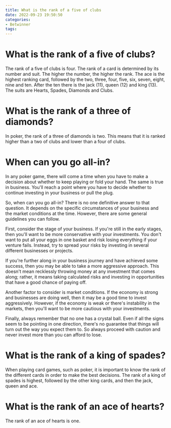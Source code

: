 ```yaml
---
title: What is the rank of a five of clubs
date: 2022-09-23 19:50:50
categories:
- Betwinner
tags:
---
```



#  What is the rank of a five of clubs?

The rank of a five of clubs is four. The rank of a card is determined by its number and suit. The higher the number, the higher the rank. The ace is the highest ranking card, followed by the two, three, four, five, six, seven, eight, nine and ten. After the ten there is the jack (11), queen (12) and king (13). The suits are Hearts, Spades, Diamonds and Clubs.

#  What is the rank of a three of diamonds?

In poker, the rank of a three of diamonds is two. This means that it is ranked higher than a two of clubs and lower than a four of clubs.

#  When can you go all-in?

In any poker game, there will come a time when you have to make a decision about whether to keep playing or fold your hand. The same is true in business. You'll reach a point where you have to decide whether to continue investing in your business or pull the plug.

So, when can you go all-in? There is no one definitive answer to that question. It depends on the specific circumstances of your business and the market conditions at the time. However, there are some general guidelines you can follow.

First, consider the stage of your business. If you're still in the early stages, then you'll want to be more conservative with your investments. You don't want to put all your eggs in one basket and risk losing everything if your venture fails. Instead, try to spread your risks by investing in several different businesses or projects.

If you're further along in your business journey and have achieved some success, then you may be able to take a more aggressive approach. This doesn't mean recklessly throwing money at any investment that comes along; rather, it means taking calculated risks and investing in opportunities that have a good chance of paying off.

Another factor to consider is market conditions. If the economy is strong and businesses are doing well, then it may be a good time to invest aggressively. However, if the economy is weak or there's instability in the markets, then you'll want to be more cautious with your investments.

Finally, always remember that no one has a crystal ball. Even if all the signs seem to be pointing in one direction, there's no guarantee that things will turn out the way you expect them to. So always proceed with caution and never invest more than you can afford to lose.

#  What is the rank of a king of spades?

When playing card games, such as poker, it is important to know the rank of the different cards in order to make the best decisions. The rank of a king of spades is highest, followed by the other king cards, and then the jack, queen and ace.

#  What is the rank of an ace of hearts?

The rank of an ace of hearts is one.